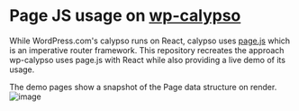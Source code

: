 # Page JS usage on [wp-calypso](https://github.com/Automattic/wp-calypso)

While WordPress.com's calypso runs on React, calypso uses [page.js](https://visionmedia.github.io/page.js/) which is an imperative router framework. This repository recreates the approach wp-calypso uses page.js with React while also providing a live demo of its usage.

The demo pages show a snapshot of the Page data structure on render.
![image](https://user-images.githubusercontent.com/3422709/127489453-6e0c7d43-d364-4beb-8014-6f5f8ab3b974.png)
